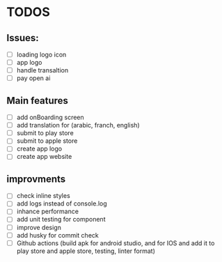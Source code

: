 # TODOS

## Issues:

- [ ] loading logo icon
- [ ] app logo
- [ ] handle transaltion
- [ ] pay open ai

## Main features

- [ ] add onBoarding screen
- [ ] add translation for (arabic, franch, english) 
- [ ] submit to play store
- [ ] submit to apple store
- [ ] create app logo
- [ ] create app website

## improvments

- [ ] check inline styles
- [ ] add logs instead of console.log
- [ ] inhance performance
- [ ] add unit testing for component
- [ ] improve design
- [ ] add husky for commit check
- [ ] Github actions (build apk for android studio, and for IOS and add it to play store and apple store, testing, linter format)